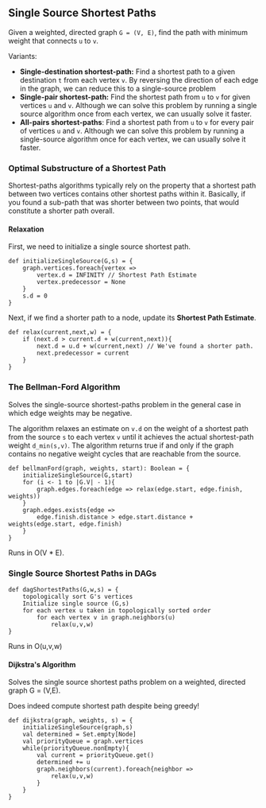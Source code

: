 ## Single Source Shortest Paths

Given a weighted, directed graph `G = (V, E)`, find the path with minimum weight that connects `u` to `v`.

Variants:

* **Single-destination shortest-path:** Find a shortest path to a given destination `t` from each vertex `v`. By reversing the direction of each edge in the graph, we can reduce this to a single-source problem
* **Single-pair shortest-path:** Find the shortest path from `u` to `v` for given vertices `u` and `v`. Although we can solve this problem by running a single source algorithm once from each vertex, we can usually solve it faster.
* **All-pairs shortest-paths**: Find a shortest path from `u` to `v` for every pair of vertices `u` and `v`. Although we can solve this problem by running a single-source algorithm once for each vertex, we can usually solve it faster.

### Optimal Substructure of a Shortest Path

Shortest-paths algorithms typically rely on the property that a shortest path between two vertices contains other shortest paths within it. Basically, if you found a sub-path that was shorter between two points, that would constitute a shorter path overall.

#### Relaxation

First, we need to initialize a single source shortest path.

```
def initializeSingleSource(G,s) = {
	graph.vertices.foreach{vertex =>
		vertex.d = INFINITY // Shortest Path Estimate
		vertex.predecessor = None
	}
	s.d = 0
}
```

Next, if we find a shorter path to a node, update its **Shortest Path Estimate**.

```
def relax(current,next,w) = {
	if (next.d > current.d + w(current,next)){
		next.d = u.d + w(current,next) // We've found a shorter path.
		next.predecessor = current
	}
}
```

### The Bellman-Ford Algorithm

Solves the single-source shortest-paths problem in the general case in which edge weights may be negative.



The algorithm relaxes an estimate on `v.d` on the weight of a shortest path from the source `s` to each vertex `v` until it achieves the actual shortest-path weight `d_min(s,v)`. The algorithm returns true if and only if the graph contains no negative weight cycles that are reachable from the source.

```
def bellmanFord(graph, weights, start): Boolean = {
	initializeSingleSource(G,start)
	for (i <- 1 to |G.V| - 1){
		graph.edges.foreach(edge => relax(edge.start, edge.finish, weights))
	}
	graph.edges.exists{edge =>
		edge.finish.distance > edge.start.distance + weights(edge.start, edge.finish)
	}
}
```

Runs in O(V * E).

### Single Source Shortest Paths in DAGs

```
def dagShortestPaths(G,w,s) = {
	topologically sort G's vertices
	Initialize single source (G,s)
	for each vertex u taken in topologically sorted order
		for each vertex v in graph.neighbors(u)
			relax(u,v,w)
}
```

Runs in O(u,v,w)

#### Dijkstra's Algorithm

Solves the single source shortest paths problem on a weighted, directed graph G = (V,E).

Does indeed compute shortest path despite being greedy!

```
def dijkstra(graph, weights, s) = {
	initializeSingleSource(graph,s)
	val determined = Set.empty[Node]
	val priorityQueue = graph.vertices
	while(priorityQueue.nonEmpty){
		val current = priorityQueue.get()
		determined += u
		graph.neighbors(current).foreach{neighbor =>
			relax(u,v,w)
		}
	}
}
```

